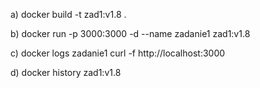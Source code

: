 a)
docker build -t zad1:v1.8 .

b)
docker run -p 3000:3000 -d --name zadanie1 zad1:v1.8

c)
docker logs zadanie1
curl -f http://localhost:3000

d)
docker history zad1:v1.8
